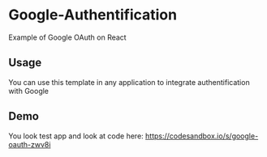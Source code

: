 # Google-Authentification
Example of Google OAuth on React

## Usage
You can use this template in any application to integrate authentification with Google

## Demo 
You look test app and look at code here: https://codesandbox.io/s/google-oauth-zwv8i
